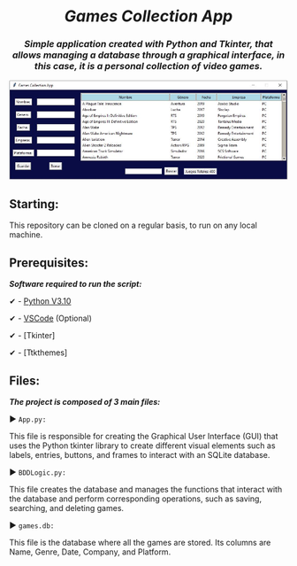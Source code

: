 <h1 align="center">
  <em>
  Games Collection App
  </em>
</h1>

<h3 align="center">
  <em>
Simple application created with Python and Tkinter, that allows managing a database through a graphical interface, in this case, it is a personal collection of video games.
  </em>
</h3>


<p align="center">
 <img src="https://github.com/KrysNIN/Games_Collection_App/blob/master/Captura.JPG?raw=true" 
</p>

## Starting:

This repository can be cloned on a regular basis, to run on any local machine.


## Prerequisites:

***Software required to run the script:***

✔ - [Python V3.10](https://www.python.org/downloads/)

✔ - [VSCode](https://code.visualstudio.com/) (Optional)

✔ - [Tkinter]

✔ - [Ttkthemes]

## Files:

***The project is composed of 3 main files:***


▶ ```App.py:``` 

This file is responsible for creating the Graphical User Interface (GUI) that uses the Python tkinter library to create different visual elements such as labels, entries, buttons, and frames to interact with an SQLite database.


▶ ```BDDLogic.py:```

This file creates the database and manages the functions that interact with the database and perform corresponding operations, such as saving, searching, and deleting games.


▶ ```games.db:```

This file is the database where all the games are stored. Its columns are Name, Genre, Date, Company, and Platform.
